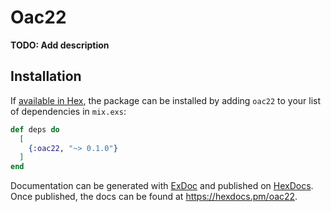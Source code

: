 # Oac22

**TODO: Add description**

## Installation

If [available in Hex](https://hex.pm/docs/publish), the package can be installed
by adding `oac22` to your list of dependencies in `mix.exs`:

```elixir
def deps do
  [
    {:oac22, "~> 0.1.0"}
  ]
end
```

Documentation can be generated with [ExDoc](https://github.com/elixir-lang/ex_doc)
and published on [HexDocs](https://hexdocs.pm). Once published, the docs can
be found at <https://hexdocs.pm/oac22>.

